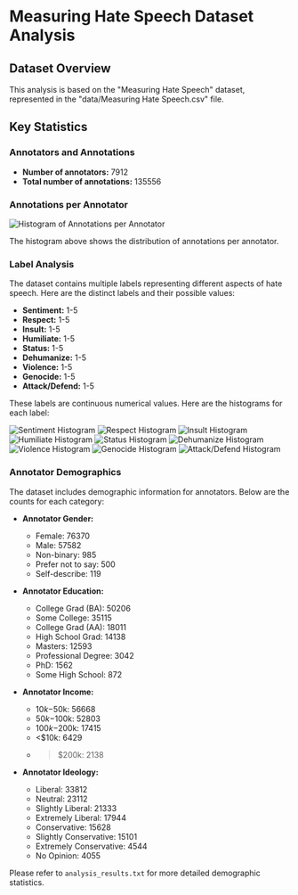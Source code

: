 # Measuring Hate Speech Dataset Analysis

## Dataset Overview

This analysis is based on the "Measuring Hate Speech" dataset, represented in the "data/Measuring Hate Speech.csv" file.

## Key Statistics

### Annotators and Annotations

- **Number of annotators:** 7912
- **Total number of annotations:** 135556

### Annotations per Annotator

![Histogram of Annotations per Annotator](images/annotations_per_annotator.png)

The histogram above shows the distribution of annotations per annotator.

### Label Analysis

The dataset contains multiple labels representing different aspects of hate speech. Here are the distinct labels and their possible values:

- **Sentiment:** 1-5
- **Respect:** 1-5
- **Insult:** 1-5
- **Humiliate:** 1-5
- **Status:** 1-5
- **Dehumanize:** 1-5
- **Violence:** 1-5
- **Genocide:** 1-5
- **Attack/Defend:** 1-5

These labels are continuous numerical values. Here are the histograms for each label:

![Sentiment Histogram](images/sentiment_histogram.png)
![Respect Histogram](images/respect_histogram.png)
![Insult Histogram](images/insult_histogram.png)
![Humiliate Histogram](images/humiliate_histogram.png)
![Status Histogram](images/status_histogram.png)
![Dehumanize Histogram](images/dehumanize_histogram.png)
![Violence Histogram](images/violence_histogram.png)
![Genocide Histogram](images/genocide_histogram.png)
![Attack/Defend Histogram](images/attack_defend_histogram.png)

### Annotator Demographics

The dataset includes demographic information for annotators. Below are the counts for each category:

- **Annotator Gender:**
  - Female: 76370
  - Male: 57582
  - Non-binary: 985
  - Prefer not to say: 500
  - Self-describe: 119

- **Annotator Education:**
  - College Grad (BA): 50206
  - Some College: 35115
  - College Grad (AA): 18011
  - High School Grad: 14138
  - Masters: 12593
  - Professional Degree: 3042
  - PhD: 1562
  - Some High School: 872

- **Annotator Income:**
  - $10k-$50k: 56668
  - $50k-$100k: 52803
  - $100k-$200k: 17415
  - <$10k: 6429
  - >$200k: 2138

- **Annotator Ideology:**
  - Liberal: 33812
  - Neutral: 23112
  - Slightly Liberal: 21333
  - Extremely Liberal: 17944
  - Conservative: 15628
  - Slightly Conservative: 15101
  - Extremely Conservative: 4544
  - No Opinion: 4055

Please refer to `analysis_results.txt` for more detailed demographic statistics.